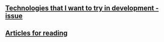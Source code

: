 ## [Technologies that I want to try in development - issue](../../issues/1)
## [Articles for reading](../../issues/23)
